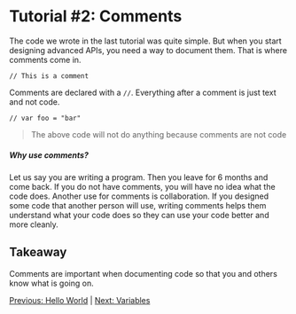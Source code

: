 # Tutorial #2: Comments

The code we wrote in the last tutorial was quite simple. But when you start designing advanced APIs, you need a way to document them. That is where comments come in.

```
// This is a comment
```

Comments are declared with a `//`. Everything after a comment is just text and not code.

```
// var foo = "bar"
```
> The above code will not do anything because comments are not code

##### Why use comments?

Let us say you are writing a program. Then you leave for 6 months and come back. If you do not have comments, you will have no idea what the code does. Another use for comments is collaboration. If you designed some code that another person will use, writing comments helps them understand what your code does so they can use your code better and more cleanly.

## Takeaway

Comments are important when documenting code so that you and others know what is going on.

[Previous: Hello World](https://github.com/SafelySwift/Swizzle/blob/swizzle-1.0/Tutorials/Hello%20World%20(%231).md) | [Next: Variables](https://github.com/SafelySwift/Swizzle/blob/swizzle-1.0/Tutorials/Variables%20(%233).md)
